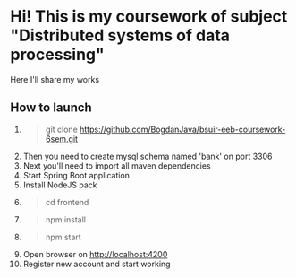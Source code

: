# Hi! This is my coursework of subject "Distributed systems of data processing"

Here I'll share my works

## How to launch

1. >git clone https://github.com/BogdanJava/bsuir-eeb-coursework-6sem.git
2. Then you need to create mysql schema named 'bank' on port 3306
3. Next you'll need to import all maven dependencies
4. Start Spring Boot application
5. Install NodeJS pack
6. >cd frontend
7. >npm install
8. >npm start
9. Open browser on [http://localhost:4200](http://localhost:4200)
10. Register new account and start working
